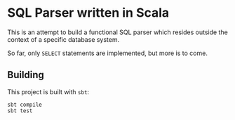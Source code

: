 SQL Parser written in Scala
===========================

This is an attempt to build a functional SQL parser which resides outside
the context of a specific database system.

So far, only `SELECT` statements are implemented, but more is to come.

Building
--------

This project is built with `sbt`:

    sbt compile
    sbt test
